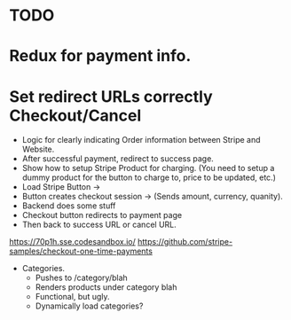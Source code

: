 # TODO
# Redux for payment info.
# Set redirect URLs correctly Checkout/Cancel

* Logic for clearly indicating Order information
  between Stripe and Website.
* After successful payment, redirect to success page.
* Show how to setup Stripe Product for charging.
 (You need to setup a dummy product for the button to charge to, price to be updated, etc.)
* Load Stripe Button -> 
* Button creates checkout session ->
  (Sends amount, currency, quanity).
*  Backend does some stuff 
* Checkout button redirects to payment page
* Then back to success URL or cancel URL.

https://70p1h.sse.codesandbox.io/
https://github.com/stripe-samples/checkout-one-time-payments

* Categories.
  * Pushes to /category/blah
  * Renders products under category blah
  * Functional, but ugly.  
  * Dynamically load categories?